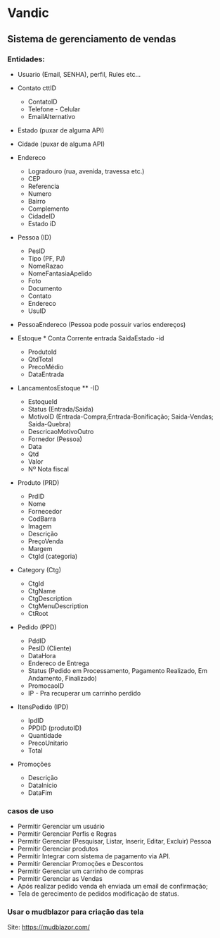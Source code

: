 # Vandic

## Sistema de gerenciamento de vendas
### Entidades:
- Usuario (Email, SENHA), perfil, Rules etc...
- Contato cttID
	 - ContatoID
	 - Telefone
	  - Celular
	 - EmailAlternativo
	
- Estado (puxar de alguma API)
- Cidade  (puxar de alguma API)
- Endereco
	- Logradouro (rua, avenida, travessa etc.)
	- CEP
	- Referencia
	- Numero
	- Bairro
	- Complemento
	- CidadeID
	- Estado iD

- Pessoa (ID)
    - PesID
    - Tipo (PF, PJ)
    - NomeRazao
    - NomeFantasiaApelido
    - Foto
    - Documento
    - Contato
    - Endereco
    - UsuID
	  
- PessoaEndereco (Pessoa pode possuir varios endereços)

- Estoque * Conta Corrente entrada SaidaEstado
    -id  
    - ProdutoId
    - QtdTotal
    - PrecoMédio  
    - DataEntrada

- LancamentosEstoque **
  -ID
  - EstoqueId
  - Status (Entrada/Saida)
  - MotivoID  (Entrada-Compra;Entrada-Bonificação; Saida-Vendas; Saida-Quebra)
  - DescricaoMotivoOutro
  - Fornedor (Pessoa) 
  - Data
  - Qtd
  - Valor
  - Nº Nota fiscal

- Produto (PRD)
    - PrdID
    - Nome
    - Fornecedor
    - CodBarra
    - Imagem
    - Descrição
    - PreçoVenda
    - Margem
    - CtgId (categoria)

- Category (Ctg)
    - CtgId
    - CtgName
    - CtgDescription
    - CtgMenuDescription
    - CtRoot

- Pedido  (PPD)
    - PddID
    - PesID (Cliente)
    - DataHora
    - Endereco de Entrega
	- Status (Pedido em Processamento, Pagamento Realizado, Em Andamento,  Finalizado)
	- PromocaoID
	- IP - Pra recuperar um carrinho perdido

- ItensPedido (IPD)
    - IpdID
    - PPDID (produtoID)
    - Quantidade
    - PrecoUnitario
    - Total
- Promoções
	- Descrição
	- DataInicio
 	- DataFim

###  casos de uso
- Permitir Gerenciar um usuário
- Permitir Gerenciar Perfis e Regras
- Permitir Gerenciar  (Pesquisar, Listar, Inserir, Editar, Excluir) Pessoa
- Permitir Gerenciar  produtos
- Permitir Integrar com sistema de pagamento via API.
- Permitir Gerenciar Promoções e Descontos
- Permitir Gerenciar um carrinho de compras
- Permitir Gerenciar as Vendas
- Após realizar pedido venda eh enviada um email de confirmação;
- Tela de gerecimento de pedidos modificação de status.

### Usar o mudblazor para criação das tela
 Site: https://mudblazor.com/
